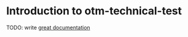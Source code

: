 # Introduction to otm-technical-test

TODO: write [great documentation](http://jacobian.org/writing/what-to-write/)
